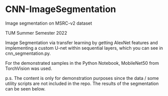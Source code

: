 # CNN-ImageSegmentation
Image segmentation on MSRC-v2 dataset

TUM Summer Semester 2022

Image Segmentation via transfer learning by getting AlexNet features and implementing a custom U-net within sequential layers, which you can see in cnn_segmentation.py.

For the demonstrated samples in the Python Notebook, MobileNet50 from TorchVision was used.

p.s. The content is only for demonstration purposes since the data / some utility scripts are not included in the repo. The results of the segmentation can be seen below.
